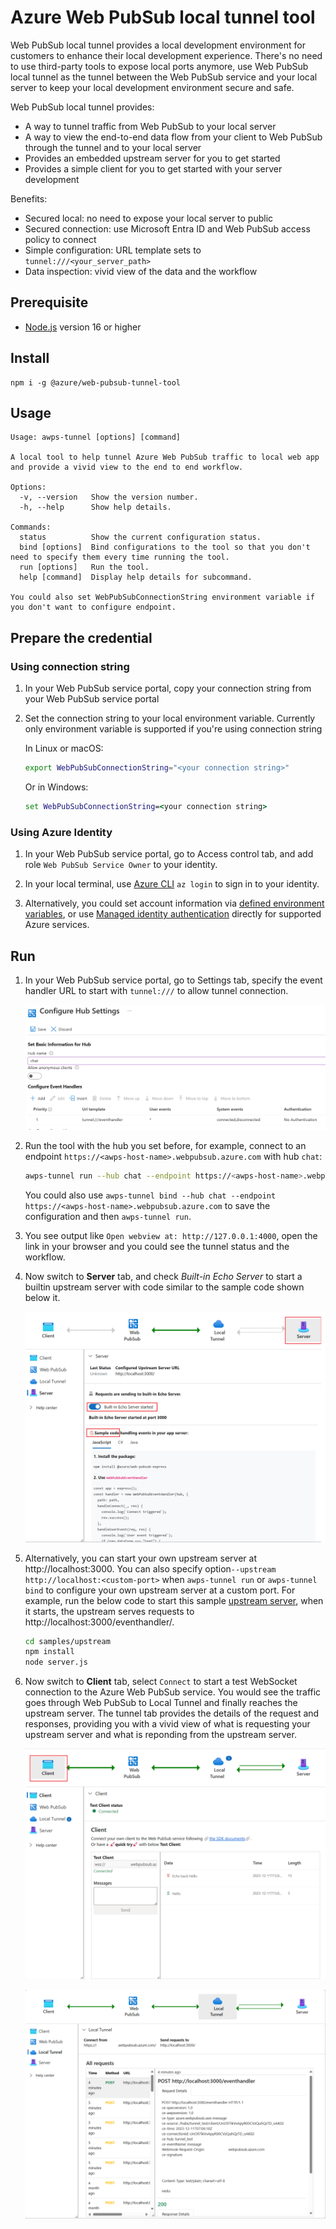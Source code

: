 # Azure Web PubSub local tunnel tool

Web PubSub local tunnel provides a local development environment for customers to enhance their local development experience. There's no need to use third-party tools to expose local ports anymore, use Web PubSub local tunnel as the tunnel between the Web PubSub service and your local server to keep your local development environment secure and safe.

Web PubSub local tunnel provides:
* A way to tunnel traffic from Web PubSub to your local server
* A way to view the end-to-end data flow from your client to Web PubSub through the tunnel and to your local server
* Provides an embedded upstream server for you to get started
* Provides a simple client for you to get started with your server development

Benefits:
* Secured local: no need to expose your local server to public
* Secured connection: use Microsoft Entra ID and Web PubSub access policy to connect
* Simple configuration: URL template sets to `tunnel:///<your_server_path>`
* Data inspection: vivid view of the data and the workflow

## Prerequisite
* [Node.js](https://nodejs.org/) version 16 or higher 

## Install

```
npm i -g @azure/web-pubsub-tunnel-tool
```

## Usage
```
Usage: awps-tunnel [options] [command]

A local tool to help tunnel Azure Web PubSub traffic to local web app and provide a vivid view to the end to end workflow.

Options:
  -v, --version   Show the version number.
  -h, --help      Show help details.

Commands:
  status          Show the current configuration status.
  bind [options]  Bind configurations to the tool so that you don't need to specify them every time running the tool.
  run [options]   Run the tool.
  help [command]  Display help details for subcommand.

You could also set WebPubSubConnectionString environment variable if you don't want to configure endpoint.
```

## Prepare the credential
### Using connection string

1. In your Web PubSub service portal, copy your connection string from your Web PubSub service portal 

1. Set the connection string to your local environment variable. Currently only environment variable is supported if you're using connection string

    In Linux or macOS:
    ```bash
    export WebPubSubConnectionString="<your connection string>"
    ```

    Or in Windows:
    ```cmd
    set WebPubSubConnectionString=<your connection string>

    ```

### Using Azure Identity

1. In your Web PubSub service portal, go to Access control tab, and add role `Web PubSub Service Owner` to your identity.

1. In your local terminal, use [Azure CLI](https://learn.microsoft.com/cli/azure/authenticate-azure-cli) `az login` to sign in to your identity.

1. Alternatively, you could set account information via [defined environment variables](https://learn.microsoft.com/javascript/api/overview/azure/identity-readme?view=azure-node-latest#environment-variables), or use [Managed identity authentication](https://learn.microsoft.com/entra/identity/managed-identities-azure-resources/overview#which-operations-can-i-perform-on-managed-identities) directly for supported Azure services.

## Run
1. In your Web PubSub service portal, go to Settings tab, specify the event handler URL to start with `tunnel:///` to allow tunnel connection.

    ![Configure Hub Settings](https://github.com/azure/azure-webpubsub/blob/main/tools/awps-tunnel/server/docs/images/hub-settings.png?raw=true)

1. Run the tool with the hub you set before, for example, connect to an endpoint `https://<awps-host-name>.webpubsub.azure.com` with hub `chat`:
    ```bash
    awps-tunnel run --hub chat --endpoint https://<awps-host-name>.webpubsub.azure.com
    ```

    You could also use `awps-tunnel bind --hub chat --endpoint https://<awps-host-name>.webpubsub.azure.com` to save the configuration and then `awps-tunnel run`.
    
1. You see output like `Open webview at: http://127.0.0.1:4000`, open the link in your browser and you could see the tunnel status and the workflow.

1. Now switch to **Server** tab, and check *Built-in Echo Server* to start a builtin upstream server with code similar to the sample code shown below it.

    ![upstream overview](https://github.com/azure/azure-webpubsub/blob/main/tools/awps-tunnel/server/docs/images/overview-upstream.png?raw=true)

1. Alternatively, you can start your own upstream server at http://localhost:3000. You can also specify option`--upstream http://localhost:<custom-port>` when `awps-tunnel run` or `awps-tunnel bind` to configure your own upstream server at a custom port. For example, run the below code to start this sample [upstream server](https://github.com/Azure/azure-webpubsub/tree/main/tools/awps-tunnel/server/samples/upstream/), when it starts, the upstream serves requests to http://localhost:3000/eventhandler/.
  
    ```bash
    cd samples/upstream
    npm install
    node server.js
    ```

1. Now switch to **Client** tab, select `Connect` to start a test WebSocket connection to the Azure Web PubSub service. You would see the traffic goes through Web PubSub to Local Tunnel and finally reaches the upstream server. The tunnel tab provides the details of the request and responses, providing you with a vivid view of what is requesting your upstream server and what is reponding from the upstream server.

    ![client overview](https://github.com/azure/azure-webpubsub/blob/main/tools/awps-tunnel/server/docs/images/overview-client.png?raw=true)

    ![tunnel overview](https://github.com/azure/azure-webpubsub/blob/main/tools/awps-tunnel/server/docs/images/overview-tunnel.png?raw=true)

